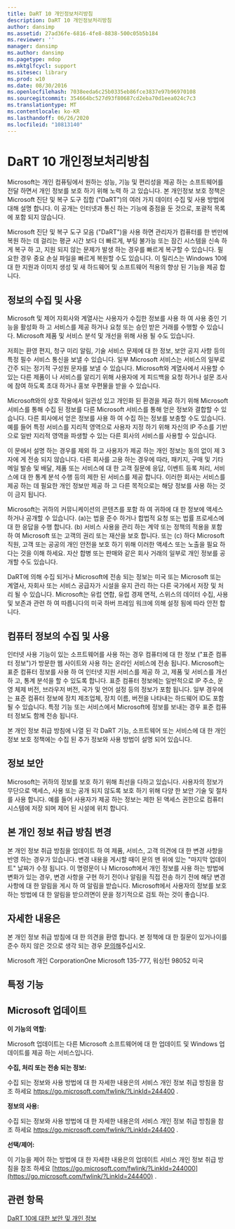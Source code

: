 ```yaml
---
title: DaRT 10 개인정보처리방침
description: DaRT 10 개인정보처리방침
author: dansimp
ms.assetid: 27ad36fe-6816-4fe8-8838-500c05b5b184
ms.reviewer: ''
manager: dansimp
ms.author: dansimp
ms.pagetype: mdop
ms.mktglfcycl: support
ms.sitesec: library
ms.prod: w10
ms.date: 08/30/2016
ms.openlocfilehash: 7038eeda6c25b0335eb86fce3837e97b96970108
ms.sourcegitcommit: 354664bc527d93f80687cd2eba70d1eea024c7c3
ms.translationtype: MT
ms.contentlocale: ko-KR
ms.lasthandoff: 06/26/2020
ms.locfileid: "10813140"
---
```

# DaRT 10 개인정보처리방침


Microsoft는 개인 컴퓨팅에서 원하는 성능, 기능 및 편리성을 제공 하는 소프트웨어를 전달 하면서 개인 정보를 보호 하기 위해 노력 하 고 있습니다. 본 개인정보 보호 정책은 Microsoft 진단 및 복구 도구 집합 ("DaRT")의 여러 가지 데이터 수집 및 사용 방법에 대해 설명 합니다. 이 공개는 인터넷과 통신 하는 기능에 중점을 둔 것으로, 포괄적 목록에 포함 되지 않습니다.

Microsoft 진단 및 복구 도구 모음 ("DaRT")을 사용 하면 관리자가 컴퓨터를 한 번만에 복원 하는 데 걸리는 평균 시간 보다 더 빠르게, 부팅 불가능 또는 잠긴 시스템을 신속 하 게 복구 하 고, 지원 되지 않는 문제가 발생 하는 경우를 빠르게 복구할 수 있습니다. 필요한 경우 중요 손실 파일을 빠르게 복원할 수도 있습니다. 이 릴리스는 Windows 10에 대 한 지원과 이미지 생성 및 새 하드웨어 및 소프트웨어 적용의 향상 된 기능을 제공 합니다.

## 정보의 수집 및 사용


Microsoft 및 제어 자회사와 계열사는 사용자가 수집한 정보를 사용 하 여 사용 중인 기능을 활성화 하 고 서비스를 제공 하거나 요청 또는 승인 받은 거래를 수행할 수 있습니다. Microsoft 제품 및 서비스 분석 및 개선을 위해 사용 될 수도 있습니다.

저희는 환영 편지, 청구 미리 알림, 기술 서비스 문제에 대 한 정보, 보안 공지 사항 등의 특정 필수 서비스 통신을 보낼 수 있습니다. 일부 Microsoft 서비스는 서비스의 일부로 간주 되는 정기적 구성원 문자를 보낼 수 있습니다. Microsoft와 계열사에서 사용할 수 있는 다른 제품이 나 서비스를 알리기 위해 사용자에 게 피드백을 요청 하거나 설문 조사에 참여 하도록 초대 하거나 홍보 우편물을 받을 수 있습니다.

Microsoft와의 상호 작용에서 일관성 있고 개인화 된 환경을 제공 하기 위해 Microsoft 서비스를 통해 수집 된 정보를 다른 Microsoft 서비스를 통해 얻은 정보와 결합할 수 있습니다. 다른 회사에서 얻은 정보를 사용 하 여 수집 하는 정보를 보충할 수도 있습니다. 예를 들어 특정 서비스를 지리적 영역으로 사용자 지정 하기 위해 자신의 IP 주소를 기반으로 일반 지리적 영역을 파생할 수 있는 다른 회사의 서비스를 사용할 수 있습니다.

이 문에서 설명 하는 경우를 제외 하 고 사용자가 제공 하는 개인 정보는 동의 없이 제 3 자에 게 전송 되지 않습니다. 다른 회사를 고용 하는 경우에 따라, 패키지, 구매 및 기타 메일 발송 및 배달, 제품 또는 서비스에 대 한 고객 질문에 응답, 이벤트 등록 처리, 서비스에 대 한 통계 분석 수행 등의 제한 된 서비스를 제공 합니다. 이러한 회사는 서비스를 제공 하는 데 필요한 개인 정보만 제공 하 고 다른 목적으로는 해당 정보를 사용 하는 것이 금지 됩니다.

Microsoft는 귀하의 커뮤니케이션의 콘텐츠를 포함 하 여 귀하에 대 한 정보에 액세스 하거나 공개할 수 있습니다. (a)는 법을 준수 하거나 합법적 요청 또는 법률 프로세스에 대 한 응답을 수행 합니다. (b) 서비스 사용을 관리 하는 계약 또는 정책의 적용을 포함 하 여 Microsoft 또는 고객의 권리 또는 재산을 보호 합니다. 또는 (c) 하다 Microsoft 직원, 고객 또는 공공의 개인 안전을 보호 하기 위해 이러한 액세스 또는 노출을 필요 하다는 것을 이해 하세요. 자산 합병 또는 판매와 같은 회사 거래의 일부로 개인 정보를 공개할 수도 있습니다.

DaRT에 의해 수집 되거나 Microsoft에 전송 되는 정보는 미국 또는 Microsoft 또는 계열사, 자회사 또는 서비스 공급자가 시설을 유지 관리 하는 다른 국가에서 저장 및 처리 될 수 있습니다. Microsoft는 유럽 연합, 유럽 경제 면적, 스위스의 데이터 수집, 사용 및 보존과 관련 하 여 따릅니다의 미국 하버 프레임 워크에 의해 설정 됨에 따라 안전 합니다.

## 컴퓨터 정보의 수집 및 사용


인터넷 사용 기능이 있는 소프트웨어를 사용 하는 경우 컴퓨터에 대 한 정보 ("표준 컴퓨터 정보")가 방문한 웹 사이트와 사용 하는 온라인 서비스에 전송 됩니다. Microsoft는 표준 컴퓨터 정보를 사용 하 여 인터넷 지원 서비스를 제공 하 고, 제품 및 서비스를 개선 하 고, 통계 분석을 할 수 있도록 합니다. 표준 컴퓨터 정보에는 일반적으로 IP 주소, 운영 체제 버전, 브라우저 버전, 국가 및 언어 설정 등의 정보가 포함 됩니다. 일부 경우에는 표준 컴퓨터 정보에 장치 제조업체, 장치 이름, 버전을 나타내는 하드웨어 ID도 포함 될 수 있습니다. 특정 기능 또는 서비스에서 Microsoft에 정보를 보내는 경우 표준 컴퓨터 정보도 함께 전송 됩니다.

본 개인 정보 취급 방침에 나열 된 각 DaRT 기능, 소프트웨어 또는 서비스에 대 한 개인 정보 보호 정책에는 수집 된 추가 정보와 사용 방법이 설명 되어 있습니다.

## 정보 보안


Microsoft는 귀하의 정보를 보호 하기 위해 최선을 다하고 있습니다. 사용자의 정보가 무단으로 액세스, 사용 또는 공개 되지 않도록 보호 하기 위해 다양 한 보안 기술 및 절차를 사용 합니다. 예를 들어 사용자가 제공 하는 정보는 제한 된 액세스 권한으로 컴퓨터 시스템에 저장 되며 제어 된 시설에 위치 합니다.

## 본 개인 정보 취급 방침 변경


본 개인 정보 취급 방침을 업데이트 하 여 제품, 서비스, 고객 의견에 대 한 변경 사항을 반영 하는 경우가 있습니다. 변경 내용을 게시할 때이 문의 맨 위에 있는 "마지막 업데이트" 날짜가 수정 됩니다. 이 명령문이 나 Microsoft에서 개인 정보를 사용 하는 방법에 변화가 있는 경우, 변경 사항을 구현 하기 전이나 알림을 직접 전송 하기 전에 해당 변경 사항에 대 한 알림을 게시 하 여 알림을 받습니다. Microsoft에서 사용자의 정보를 보호 하는 방법에 대 한 알림을 받으려면이 문을 정기적으로 검토 하는 것이 좋습니다.

## 자세한 내용은


본 개인 정보 취급 방침에 대 한 의견을 환영 합니다. 본 정책에 대 한 질문이 있거나이를 준수 하지 않은 것으로 생각 되는 경우 [문의해](https://go.microsoft.com/fwlink/?LinkID=245853)주십시오.

Microsoft 개인 CorporationOne Microsoft 135-777, 워싱턴 98052 미국

## 특정 기능


## Microsoft 업데이트


**이 기능의 역할:**

Microsoft 업데이트는 다른 Microsoft 소프트웨어에 대 한 업데이트 및 Windows 업데이트를 제공 하는 서비스입니다.

**수집, 처리 또는 전송 되는 정보:**

수집 되는 정보와 사용 방법에 대 한 자세한 내용은의 서비스 개인 정보 취급 방침을 참조 하세요 <https://go.microsoft.com/fwlink/?LinkId=244400> .

**정보의 사용:**

수집 되는 정보와 사용 방법에 대 한 자세한 내용은의 서비스 개인 정보 취급 방침을 참조 하세요 <https://go.microsoft.com/fwlink/?LinkId=244400> .

**선택/제어:**

이 기능을 제어 하는 방법에 대 한 자세한 내용은의 업데이트 서비스 개인 정보 취급 방침을 참조 하세요 [https://go.microsoft.com/fwlink/?LinkId=244000](https://go.microsoft.com/fwlink/?LinkId=244400) .

## 관련 항목


[DaRT 10에 대한 보안 및 개인 정보](security-and-privacy-for-dart-10.md)

 

 





